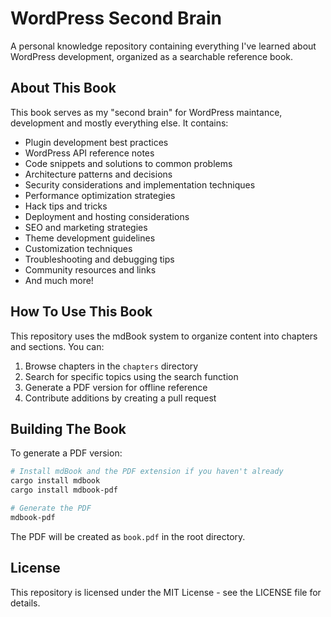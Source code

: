 # WordPress Second Brain

A personal knowledge repository containing everything I've learned about WordPress development, organized as a searchable reference book.

## About This Book

This book serves as my "second brain" for WordPress maintance, development and mostly everything else. It contains:

- Plugin development best practices
- WordPress API reference notes
- Code snippets and solutions to common problems
- Architecture patterns and decisions
- Security considerations and implementation techniques
- Performance optimization strategies
- Hack tips and tricks
- Deployment and hosting considerations
- SEO and marketing strategies
- Theme development guidelines
- Customization techniques
- Troubleshooting and debugging tips
- Community resources and links
- And much more!

## How To Use This Book

This repository uses the mdBook system to organize content into chapters and sections. You can:

1. Browse chapters in the `chapters` directory
2. Search for specific topics using the search function
3. Generate a PDF version for offline reference
4. Contribute additions by creating a pull request

## Building The Book

To generate a PDF version:

```bash
# Install mdBook and the PDF extension if you haven't already
cargo install mdbook
cargo install mdbook-pdf

# Generate the PDF
mdbook-pdf
```

The PDF will be created as `book.pdf` in the root directory.

## License

This repository is licensed under the MIT License - see the LICENSE file for details.
